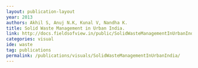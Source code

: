```yaml
---
layout: publication-layout
year: 2013
authors: Akhil S, Anuj N.K, Kunal V, Nandha K.
title: Solid Waste Management in Urban India.
link: http://docs.fieldsofview.in/public/SolidWasteManagementInUrbanIndia.pdf
categories: visual
ide: waste
tag: publications
permalink: /publications/visuals/SolidWasteManagementInUrbanIndia/
---
```


